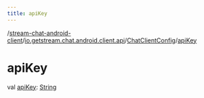 ```yaml
---
title: apiKey
---
```

/[stream-chat-android-client](../../index.md)/[io.getstream.chat.android.client.api](../index.md)/[ChatClientConfig](index.md)/[apiKey](apiKey.md)  
  
  
  
# apiKey  
val [apiKey](apiKey.md): [String](https://kotlinlang.org/api/latest/jvm/stdlib/kotlin/-string/index.html)
